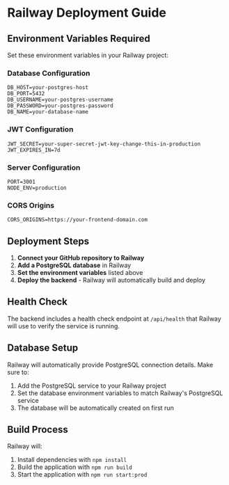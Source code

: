 # Railway Deployment Guide

## Environment Variables Required

Set these environment variables in your Railway project:

### Database Configuration
```
DB_HOST=your-postgres-host
DB_PORT=5432
DB_USERNAME=your-postgres-username
DB_PASSWORD=your-postgres-password
DB_NAME=your-database-name
```

### JWT Configuration
```
JWT_SECRET=your-super-secret-jwt-key-change-this-in-production
JWT_EXPIRES_IN=7d
```

### Server Configuration
```
PORT=3001
NODE_ENV=production
```

### CORS Origins
```
CORS_ORIGINS=https://your-frontend-domain.com
```

## Deployment Steps

1. **Connect your GitHub repository to Railway**
2. **Add a PostgreSQL database** in Railway
3. **Set the environment variables** listed above
4. **Deploy the backend** - Railway will automatically build and deploy

## Health Check

The backend includes a health check endpoint at `/api/health` that Railway will use to verify the service is running.

## Database Setup

Railway will automatically provide PostgreSQL connection details. Make sure to:
1. Add the PostgreSQL service to your Railway project
2. Set the database environment variables to match Railway's PostgreSQL service
3. The database will be automatically created on first run

## Build Process

Railway will:
1. Install dependencies with `npm install`
2. Build the application with `npm run build`
3. Start the application with `npm run start:prod`
